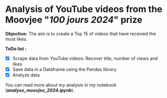 # Analysis of YouTube videos from the Moovjee "*100 jours 2024*" prize

**Objective:** The aim is to create a Top 15 of videos that have received the most likes.

**ToDo list :**
- [x] Scrape data from YouTube videos: Recover title, number of views and likes
- [x] Save data in a Dataframe using the Pandas library
- [x] Analyze data

You can read more about my analysis in my notebook (***analyse_moovjee_2024.ipynb***).
